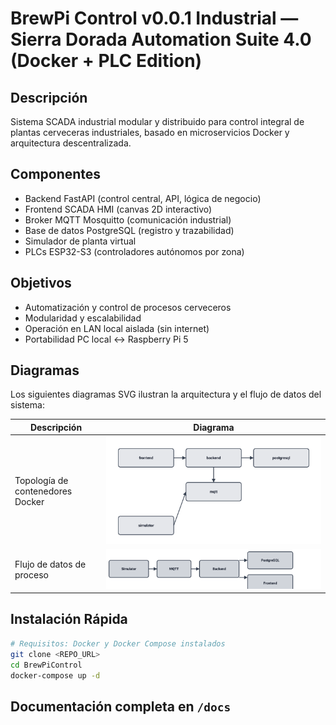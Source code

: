 # BrewPi Control v0.0.1 Industrial — Sierra Dorada Automation Suite 4.0 (Docker + PLC Edition)

## Descripción
Sistema SCADA industrial modular y distribuido para control integral de plantas cerveceras industriales, basado en microservicios Docker y arquitectura descentralizada.

## Componentes
- Backend FastAPI (control central, API, lógica de negocio)
- Frontend SCADA HMI (canvas 2D interactivo)
- Broker MQTT Mosquitto (comunicación industrial)
- Base de datos PostgreSQL (registro y trazabilidad)
- Simulador de planta virtual
- PLCs ESP32-S3 (controladores autónomos por zona)

## Objetivos
- Automatización y control de procesos cerveceros
- Modularidad y escalabilidad
- Operación en LAN local aislada (sin internet)
- Portabilidad PC local ↔ Raspberry Pi 5

## Diagramas

Los siguientes diagramas SVG ilustran la arquitectura y el flujo de datos del sistema:

| Descripción | Diagrama |
|-------------|----------|
| Topología de contenedores Docker | ![Docker Topology](docs/diagrams/docker_topology.svg) |
| Flujo de datos de proceso | ![Data Flow](docs/diagrams/data_flow.svg) |

## Instalación Rápida
```bash
# Requisitos: Docker y Docker Compose instalados
git clone <REPO_URL>
cd BrewPiControl
docker-compose up -d
```

## Documentación completa en `/docs`
